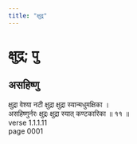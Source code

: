 ```yaml
---
title: "क्षुद्र"
---
```


# क्षुद्र; पु
## असहिष्णु
क्षुद्रा वेश्या नटी क्षुद्रा क्षुद्रा स्यान्मधुमक्षिका ।<br />असहिष्णुर्नरः क्षुद्रः क्षुद्रा स्यात् कण्टकारिका ॥ ११ ॥<br />verse 1.1.1.11<br />page 0001

